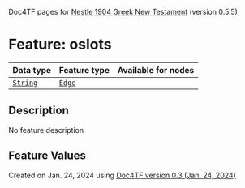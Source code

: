 Doc4TF pages for [Nestle 1904 Greek New Testament](https://github.com/saulocantanhede/tfgreek2/tree/master/tf) (version 0.5.5)
# Feature: oslots
Data type|Feature type|Available for nodes
---|---|---
[`String`](featurebydatatype.md#string)|[`Edge`](featurebytype.md#edge)|
## Description
No feature description
## Feature Values
 

Created on Jan. 24, 2024 using [Doc4TF  version 0.3 (Jan. 24, 2024)](https://github.com/tonyjurg/Doc4TF) 